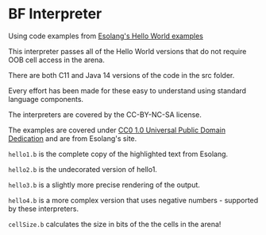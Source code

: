 # BF Interpreter

Using code examples from [Esolang's Hello World examples](https://esolangs.org/wiki/Brainfuck#Hello,_World!)

This interpreter passes all of the Hello World versions that do not require OOB cell access in the arena.

There are both C11 and Java 14 versions of the code in the src folder.

Every effort has been made for these easy to understand using standard language components.

The interpreters are covered by the CC-BY-NC-SA license.

The examples are covered under [CC0 1.0 Universal Public Domain Dedication](http://creativecommons.org/publicdomain/zero/1.0/) and are from Esolang's site.

`hello1.b` is the complete copy of the highlighted text from Esolang.

`hello2.b` is the undecorated version of hello1.

`hello3.b` is a slightly more precise rendering of the output.

`hello4.b` is a more complex version that uses negative numbers - supported by these interpreters.

`cellSize.b` calculates the size in bits of the the cells in the arena!
